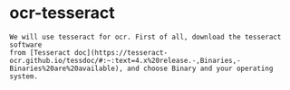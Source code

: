 # ocr-tesseract

    We will use tesseract for ocr. First of all, download the tesseract software
    from [Tesseract doc](https://tesseract-ocr.github.io/tessdoc/#:~:text=4.x%20release.-,Binaries,-Binaries%20are%20available), and choose Binary and your operating system.
    